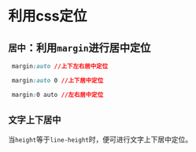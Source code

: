 # 利用css定位
## ```居中```：利用```margin```进行居中定位
```css
 margin:auto //上下左右居中定位
 ```
```css
 margin:auto 0 //上下居中定位
 ```
```css
 margin:0 auto //左右居中定位
 ```

## ```文字上下居中```

当```height```等于```line-height```时，便可进行文字上下居中定位。
